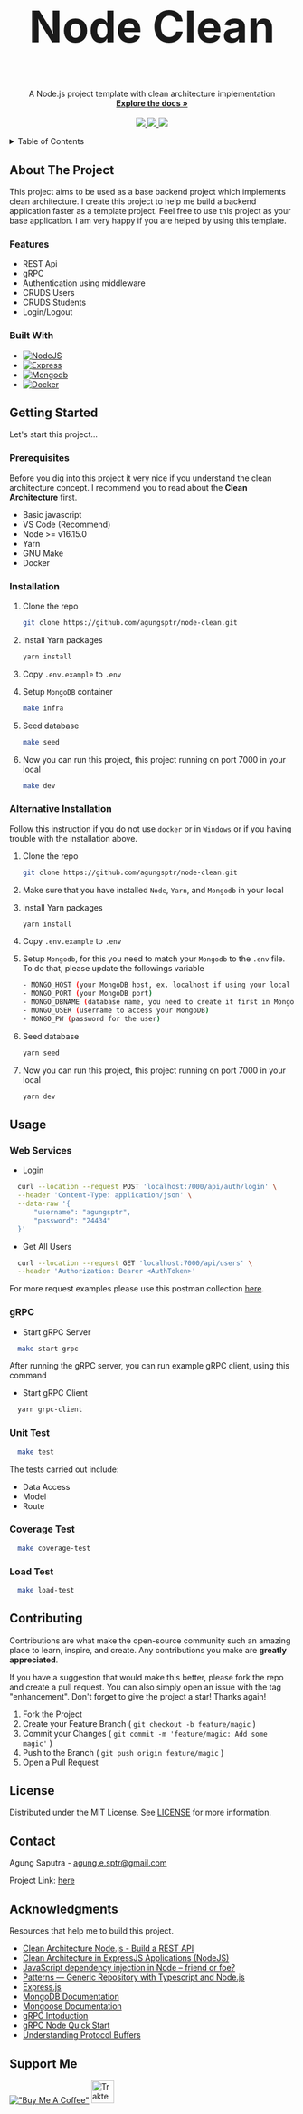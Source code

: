 <br />
<div align="center">
  <h2 align="center" style="font-size:8vw;">Node Clean</h2>

  <p align="center">
    A Node.js project template with clean architecture implementation
    <br />
    <a href="https://github.com/agungsptr/node-clean"><strong>Explore the docs »</strong></a>
    <br />
    <br />
    <a href="https://github.com/agungsptr/node-clean/stargazers">
      <img src="https://img.shields.io/github/stars/agungsptr/node-clean.svg">
    </a>
    <a href="https://github.com/agungsptr/node-clean/network">
      <img src="https://img.shields.io/github/forks/agungsptr/node-clean.svg?color=blue">
    </a>
    <a href="https://github.com/agungsptr/node-clean/network">
      <img src="https://img.shields.io/github/contributors/agungsptr/node-clean.svg?color=blue">
    </a>
  </p>
</div>

<details>
  <summary>Table of Contents</summary>
  <ol>
    <li>
      <a href="#about-the-project">About The Project</a>
      <ul>
        <li><a href="#feature">Feature</a></li>
        <li><a href="#built-with">Built With</a></li>
      </ul>
    </li>
    <li>
      <a href="#getting-started">Getting Started</a>
      <ul>
        <li><a href="#prerequisites">Prerequisites</a></li>
        <li><a href="#installation">Installation</a></li>
        <li><a href="#alternative-installation">Alternative Installation</a></li>
      </ul>
    </li>
    <li>
      <a href="#usage">Usage</a>
      <ul>
        <li><a href="#web-services">Web Services</a></li>
        <li><a href="#grpc">gRPC</a></li>
        <li><a href="#unit-test">Unit Test</a></li>
        <li><a href="#coverage-test">Coverage Test</a></li>
      </ul>
    </li>
    <li><a href="#contributing">Contributing</a></li>
    <li><a href="#license">License</a></li>
    <li><a href="#contact">Contact</a></li>
    <li><a href="#acknowledgments">Acknowledgments</a></li>
    <li><a href="#support-me">Support Me</a></li>
  </ol>
</details>

<!-- ABOUT THE PROJECT -->
## About The Project

This project aims to be used as a base backend project which implements clean architecture.
I create this project to help me build a backend application faster as a template project.
Feel free to use this project as your base application.
I am very happy if you are helped by using this template.

### Features

* REST Api
* gRPC
* Authentication using middleware
* CRUDS Users
* CRUDS Students
* Login/Logout

### Built With

* [![NodeJS](https://img.shields.io/badge/node.js-6DA55F?style=for-the-badge&logo=node.js&logoColor=white)](https://nodejs.dev)
* [![Express](https://img.shields.io/badge/Express.js-404D59?style=for-the-badge&logo=express)](https://expressjs.com)
* [![Mongodb](https://img.shields.io/badge/MongoDB-4EA94B?style=for-the-badge&logo=mongodb&logoColor=white)](https://www.mongodb.com)
* [![Docker](https://img.shields.io/badge/docker-%230db7ed.svg?style=for-the-badge&logo=docker&logoColor=white)](https://www.docker.com)

## Getting Started

Let's start this project...

### Prerequisites

Before you dig into this project it very nice if you understand the clean architecture concept. I recommend you to read about the **Clean Architecture** first.

* Basic javascript
* VS Code (Recommend)
* Node >= v16.15.0
* Yarn
* GNU Make
* Docker

### Installation

1. Clone the repo

   ```sh
   git clone https://github.com/agungsptr/node-clean.git
   ```

2. Install Yarn packages

   ```sh
   yarn install
   ```

3. Copy `.env.example` to `.env`

4. Setup `MongoDB` container

   ```sh
   make infra
   ```

5. Seed database

   ```sh
   make seed
   ```

6. Now you can run this project, this project running on port 7000 in your local

   ```sh
   make dev
   ```

### Alternative Installation

Follow this instruction if you do not use `docker` or in `Windows` or if you having trouble with the installation above.

1. Clone the repo

   ```sh
   git clone https://github.com/agungsptr/node-clean.git
   ```

2. Make sure that you have installed `Node`, `Yarn`, and `Mongodb` in your local

3. Install Yarn packages

   ```sh
   yarn install
   ```

4. Copy `.env.example` to `.env`

5. Setup `Mongodb`, for this you need to match your `Mongodb` to the `.env` file. To do that, please update the followings variable

   ```sh
   - MONGO_HOST (your MongoDB host, ex. localhost if using your local machine)
   - MONGO_PORT (your MongoDB port)
   - MONGO_DBNAME (database name, you need to create it first in MongoDB)
   - MONGO_USER (username to access your MongoDB)
   - MONGO_PW (password for the user)
   ```

6. Seed database

   ```sh
   yarn seed
   ```

7. Now you can run this project, this project running on port 7000 in your local

   ```sh
   yarn dev
   ```

## Usage

### Web Services

* Login

```sh
  curl --location --request POST 'localhost:7000/api/auth/login' \
  --header 'Content-Type: application/json' \
  --data-raw '{
      "username": "agungsptr",
      "password": "24434"
  }'
```

* Get All Users

```sh
  curl --location --request GET 'localhost:7000/api/users' \
  --header 'Authorization: Bearer <AuthToken>'
```

For more request examples please use this postman collection [here](./NodeClean.postman_collection.json).

### gRPC

* Start gRPC Server

```sh
  make start-grpc
```

After running the gRPC server, you can run example gRPC client, using this command

* Start gRPC Client

```sh
  yarn grpc-client
```

### Unit Test

```sh
  make test
```

The tests carried out include:

* Data Access
* Model
* Route

### Coverage Test

```sh
  make coverage-test
```

### Load Test

```sh
  make load-test
```

## Contributing

Contributions are what make the open-source community such an amazing place to learn, inspire, and create. Any contributions you make are **greatly appreciated**.

If you have a suggestion that would make this better, please fork the repo and create a pull request. You can also simply open an issue with the tag "enhancement".
Don't forget to give the project a star! Thanks again!

1. Fork the Project
2. Create your Feature Branch ( `git checkout -b feature/magic` )
3. Commit your Changes ( `git commit -m 'feature/magic: Add some magic'` )
4. Push to the Branch ( `git push origin feature/magic` )
5. Open a Pull Request

## License

Distributed under the MIT License. See [LICENSE](./LICENSE) for more information.

## Contact

Agung Saputra - agung.e.sptr@gmail.com

Project Link: [here](https://github.com/agungsptr/node-clean)

## Acknowledgments

Resources that help me to build this project.

* [Clean Architecture Node.js - Build a REST API](https://mannhowie.com/clean-architecture-node)
* [Clean Architecture in ExpressJS Applications (NodeJS)](https://merlino.agency/blog/clean-architecture-in-express-js-applications)
* [JavaScript dependency injection in Node – friend or foe?](https://tsh.io/blog/dependency-injection-in-node-js)
* [Patterns — Generic Repository with Typescript and Node.js](https://medium.com/@erickwendel/generic-repository-with-typescript-and-node-js-731c10a1b98e)
* [Express.js](https://expressjs.com)
* [MongoDB Documentation](https://www.mongodb.com/docs)
* [Mongoose Documentation](https://mongoosejs.com/docs)
* [gRPC Intoduction](https://grpc.io/docs/what-is-grpc/introduction)
* [gRPC Node Quick Start](https://grpc.io/docs/languages/node/quickstart)
* [Understanding Protocol Buffers](https://betterprogramming.pub/understanding-protocol-buffers-43c5bced0d47)

## Support Me

[!["Buy Me A Coffee"](https://www.buymeacoffee.com/assets/img/custom_images/orange_img.png)](https://www.buymeacoffee.com/agungsptr)
<a href="https://trakteer.id/agungesptr/tip" target="_blank"><img id="wse-buttons-preview" src="https://cdn.trakteer.id/images/embed/trbtn-red-1.png" height="40" style="border:0px;height:40px;" alt="Trakteer Saya"></a>
